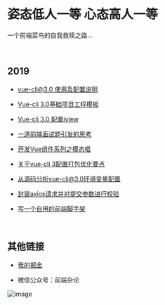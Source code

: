 # 姿态低人一等    心态高人一等

一个前端菜鸟的自我救赎之路...

<br/>

## 2019

* [vue-cli@3.0 使用及配置说明](https://github.com/luchx/ECHI_BLOG/issues/1)

* [Vue-cli 3.0基础项目工程模板](https://github.com/luchx/ECHI_BLOG/issues/2)

* [Vue-cli 3.0 配置iview](https://github.com/luchx/ECHI_BLOG/issues/3)

* [一道前端面试题引发的思考](https://github.com/luchx/ECHI_BLOG/issues/4)

* [开发Vue组件系列之模态框](https://github.com/luchx/ECHI_BLOG/issues/5)

* [关于vue-cli 3配置打包优化要点](https://github.com/luchx/ECHI_BLOG/issues/6)

* [从源码分析vue-cli@3.0环境变量配置](https://github.com/luchx/ECHI_BLOG/issues/7)

* [封装axios请求并对提交参数进行校验](https://github.com/luchx/ECHI_BLOG/issues/8)

* [写一个自用的前端脚手架](https://github.com/luchx/ECHI_BLOG/issues/9)

<br/>

## 其他链接

* [我的掘金](https://juejin.im/user/585e36d561ff4b0058144d99/posts)

* 微信公众号：前端杂论

![image](https://github.com/luchx/ECHI_BLOG/blob/master/images/echi_qrcode.jpg?raw=true)
